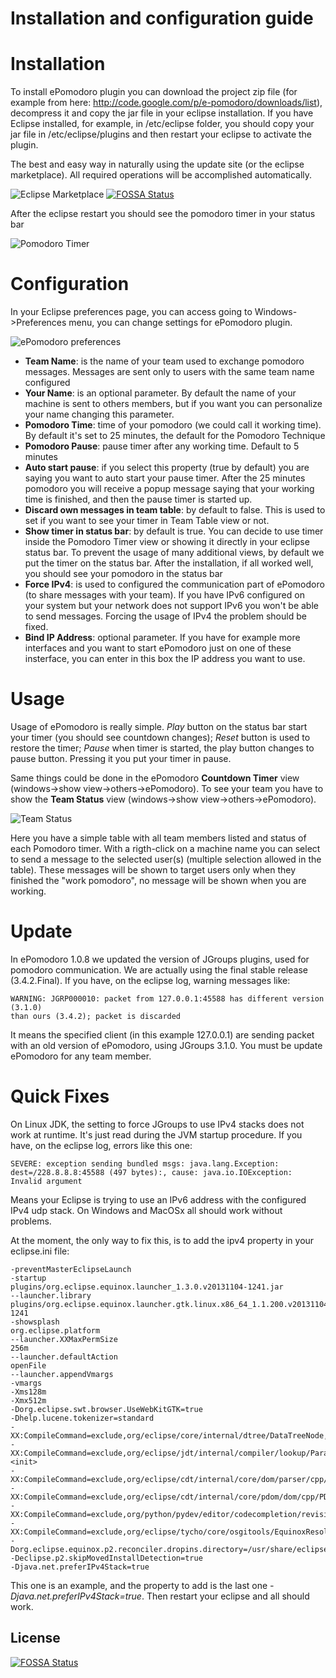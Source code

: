 # **Installation and configuration guide**

# Installation

To install ePomodoro plugin you can download the project zip file (for example from here: <http://code.google.com/p/e-pomodoro/downloads/list>), decompress it and copy the jar file in your eclipse installation. If you have Eclipse installed, for example, in /etc/eclipse folder, you should copy your jar file in /etc/eclipse/plugins and then restart your eclipse to activate the plugin.

The best and easy way in naturally using the update site (or the eclipse marketplace). All required operations will be accomplished automatically.

![Eclipse Marketplace][1]
[![FOSSA Status](https://app.fossa.io/api/projects/git%2Bgithub.com%2Fmmornati%2Fepomodoro.svg?type=shield)](https://app.fossa.io/projects/git%2Bgithub.com%2Fmmornati%2Fepomodoro?ref=badge_shield)

After the eclipse restart you should see the pomodoro timer in your status bar

![Pomodoro Timer][2]

# Configuration

In your Eclipse preferences page, you can access going to Windows->Preferences menu, you can change settings for ePomodoro plugin.

![ePomodoro preferences][3]

*   **Team Name**: is the name of your team used to exchange pomodoro messages. Messages are sent only to users with the same team name configured
*   **Your Name**: is an optional parameter. By default the name of your machine is sent to others members, but if you want you can personalize your name changing this parameter.
*   **Pomodoro Time**: time of your pomodoro (we could call it working time). By default it's set to 25 minutes, the default for the Pomodoro Technique
*   **Pomodoro Pause**: pause timer after any working time. Default to 5 minutes
*   **Auto start pause**: if you select this property (true by default) you are saying you want to auto start your pause timer. After the 25 minutes pomodoro you will receive a popup message saying that your working time is finished, and then the pause timer is started up.
*   **Discard own messages in team table**: by default to false. This is used to set if you want to see your timer in Team Table view or not.
*   **Show timer in status bar**: by default is true. You can decide to use timer inside the Pomodoro Timer view or showing it directly in your eclipse status bar. To prevent the usage of many additional views, by default we put the timer on the status bar. After the installation, if all worked well, you should see your pomodoro in the status bar
*   **Force IPv4**: is used to configured the communication part of ePomodoro (to share messages with your team). If you have IPv6 configured on your system but your network does not support IPv6 you won't be able to send messages. Forcing the usage of IPv4 the problem should be fixed.
*   **Bind IP Address**: optional parameter. If you have for example more interfaces and you want to start ePomodoro just on one of these insterface, you can enter in this box the IP address you want to use.

# Usage

Usage of ePomodoro is really simple. *Play* button on the status bar start your timer (you should see countdown changes); *Reset* button is used to restore the timer; *Pause* when timer is started, the play button changes to pause button. Pressing it you put your timer in pause.

Same things could be done in the ePomodoro **Countdown Timer** view (windows->show view->others->ePomodoro). To see your team you have to show the **Team Status** view (windows->show view->others->ePomodoro).

![Team Status][4]

Here you have a simple table with all team members listed and status of each Pomodoro timer. With a rigth-click on a machine name you can select to send a message to the selected user(s) (multiple selection allowed in the table). These messages will be shown to target users only when they finished the "work pomodoro", no message will be shown when you are working.

# Update
In ePomodoro 1.0.8 we updated the version of JGroups plugins, used for pomodoro
communication. We are actually using the final stable release (3.4.2.Final).
If you have, on the eclipse log, warning messages like:

```
WARNING: JGRP000010: packet from 127.0.0.1:45588 has different version (3.1.0)
than ours (3.4.2); packet is discarded
```

It means the specified client (in this example 127.0.0.1) are sending packet
with an old version of ePomodoro, using JGroups 3.1.0. You must be update
ePomodoro for any team member.

# Quick Fixes
On Linux JDK, the setting to force JGroups to use IPv4 stacks does not work at
runtime. It's just read during the JVM startup procedure.
If you have, on the eclipse log, errors like this one:

```
SEVERE: exception sending bundled msgs: java.lang.Exception:
dest=/228.8.8.8:45588 (497 bytes):, cause: java.io.IOException: Invalid argument
```

Means your Eclipse is trying to use an IPv6 address with the configured IPv4 udp
stack. On Windows and MacOSx all should work without problems.

At the moment, the only way to fix this, is to add the ipv4 property in your
eclipse.ini file:

```
-preventMasterEclipseLaunch
-startup
plugins/org.eclipse.equinox.launcher_1.3.0.v20131104-1241.jar
--launcher.library
plugins/org.eclipse.equinox.launcher.gtk.linux.x86_64_1.1.200.v20131104-1241
-showsplash
org.eclipse.platform
--launcher.XXMaxPermSize
256m
--launcher.defaultAction
openFile
--launcher.appendVmargs
-vmargs
-Xms128m
-Xmx512m
-Dorg.eclipse.swt.browser.UseWebKitGTK=true
-Dhelp.lucene.tokenizer=standard
-XX:CompileCommand=exclude,org/eclipse/core/internal/dtree/DataTreeNode,forwardDeltaWith
-XX:CompileCommand=exclude,org/eclipse/jdt/internal/compiler/lookup/ParameterizedMethodBinding,<init>
-XX:CompileCommand=exclude,org/eclipse/cdt/internal/core/dom/parser/cpp/semantics/CPPTemplates,instantiateTemplate
-XX:CompileCommand=exclude,org/eclipse/cdt/internal/core/pdom/dom/cpp/PDOMCPPLinkage,addBinding
-XX:CompileCommand=exclude,org/python/pydev/editor/codecompletion/revisited/PythonPathHelper,isValidSourceFile
-XX:CompileCommand=exclude,org/eclipse/tycho/core/osgitools/EquinoxResolver,newState
-Dorg.eclipse.equinox.p2.reconciler.dropins.directory=/usr/share/eclipse/dropins
-Declipse.p2.skipMovedInstallDetection=true
-Djava.net.preferIPv4Stack=true
```

This one is an example, and the property to add is the last one
*-Djava.net.preferIPv4Stack=true*. Then restart your eclipse and all should
work.

 [1]: http://res.cloudinary.com/blog-mornati-net/image/upload/v1391641359/ePomodoroMarketPlace_nt2ycj.png
 [2]: http://res.cloudinary.com/blog-mornati-net/image/upload/v1391641408/ePomodoro5_xgchtw.png
 [3]: http://res.cloudinary.com/blog-mornati-net/image/upload/v1391641407/ePomodoro6_k8wsxk.png
 [4]: http://res.cloudinary.com/blog-mornati-net/image/upload/v1391641362/ePomodoro2_zqv9eo.png


## License
[![FOSSA Status](https://app.fossa.io/api/projects/git%2Bgithub.com%2Fmmornati%2Fepomodoro.svg?type=large)](https://app.fossa.io/projects/git%2Bgithub.com%2Fmmornati%2Fepomodoro?ref=badge_large)